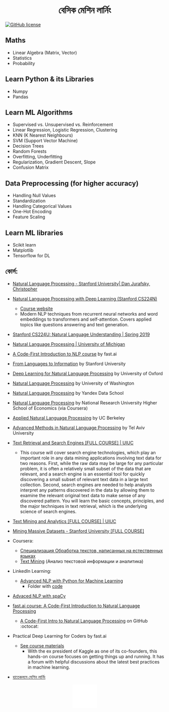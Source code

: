 
<h1 align="center">বেসিক মেশিন লার্নিং</h1>

[![GitHub license](https://img.shields.io/badge/license-MIT-blue.svg)](https://github.com/ekramasif/Basic-Machine-Learning/blob/main/LICENSE)

## Maths 

 - Linear Algebra (Matrix, Vector)
 - Statistics
 - Probability

## Learn Python & its Libraries

 - Numpy
 - Pandas

## Learn ML Algorithms 

 - Supervised vs. Unsupervised vs. Reinforcement 
 - Linear Regression, Logistic Regression, Clustering
 - KNN (K Nearest Neighbours)
 - SVM (Support Vector Machine)
 - Decision Trees
 - Random Forests
 - Overfitting, Underfitting
 - Regularization, Gradient Descent, Slope
 - Confusion Matrix

## Data Preprocessing (for higher accuracy)

 - Handling Null Values
 - Standardization
 - Handling Categorical Values
 - One-Hot Encoding
 - Feature Scaling

## Learn ML libraries 

 - Scikit learn
 - Matplotlib
 - Tensorflow for DL



## কোর্স:

  - [Natural Language Processing - Stanford University| Dan Jurafsky, Christopher](https://www.youtube.com/playlist?list=PLLssT5z_DsK8HbD2sPcUIDfQ7zmBarMYv)
  - [Natural Language Processing with Deep Learning (Stanford CS224N)](https://www.youtube.com/playlist?list=PLoROMvodv4rOhcuXMZkNm7j3fVwBBY42z) 
     - [Course website](http://web.stanford.edu/class/cs224n/)
     - Modern NLP techniques from recurrent neural networks and word embeddings to transformers and self-attention. Covers applied topics like questions answering and text            generation.
  - [Stanford CS224U: Natural Language Understanding | Spring 2019](https://www.youtube.com/playlist?list=PLoROMvodv4rObpMCir6rNNUlFAn56Js20)
  - [Natural Language Processing | University of Michigan](https://www.youtube.com/playlist?list=PLLssT5z_DsK8BdawOVCCaTCO99Ya58ryR)
  - [A Code-First Introduction to NLP course](https://github.com/fastai/course-nlp) by fast.ai
  - [From Languages to Information](https://web.stanford.edu/class/cs124/) by Stanford University
  - [Deep Learning for Natural Language Processing](https://www.cs.ox.ac.uk/teaching/courses/2016-2017/dl/) by University of Oxford
  - [Natural Language Processing](https://courses.cs.washington.edu/courses/cse517/17wi/) by University of Washington
  - [Natural Language Processing](https://github.com/yandexdataschool/nlp_course/tree/master) by Yandex Data School
  - [Natural Language Processing](https://www.coursera.org/learn/language-processing) by National Research University Higher School of Economics (via Coursera)
  - [Applied Natural Language Processing](http://people.ischool.berkeley.edu/~dbamman/info256.html) by UC Berkeley
  - [Advanced Methods in Natural Language Processing](https://www.cs.tau.ac.il/~joberant/teaching/nlp_spring_2019/index.html) by Tel Aviv University
  - [Text Retrieval and Search Engines [FULL COURSE] | UIUC](https://www.youtube.com/playlist?list=PLLssT5z_DsK8Jk8mpFc_RPzn2obhotfDO)
    - This course will cover search engine technologies, which play an important role in any data mining applications involving text data for two reasons. First, while the raw          data may be large for any particular problem, it is often a relatively small subset of the data that are relevant, and a search engine is an essential tool for quickly          discovering a small subset of relevant text data in a large text collection. Second, search engines are needed to help analysts interpret any patterns discovered in            the data by allowing them to examine the relevant original text data to make sense of any discovered pattern. You will learn the basic concepts, principles, and the            major techniques in text retrieval, which is the underlying science of search engines. 
  - [Text Mining and Analytics [FULL COURSE] | UIUC](https://www.youtube.com/playlist?list=PLLssT5z_DsK8Xwnh_0bjN4KNT81bekvtt)
  - [Mining Massive Datasets - Stanford University [FULL COURSE]](https://www.youtube.com/playlist?list=PLLssT5z_DsK9JDLcT8T62VtzwyW9LNepV)
  - Coursera:
    - [Специализация Обработка текстов, написанных на естественных языках](https://www.coursera.org/specializations/natural-language-processing?utm_source=deeplearningai&utm_medium=institutions&utm_content=NLP_6/17_ppt#howItWorks)
    - [Text Mining](https://www.coursera.org/learn/text-mining) (Анализ текстовой информации и аналитика)
  - LinkedIn Learning:
    - [Advanced NLP with Python for Machine Learning](https://www.linkedin.com/learning/advanced-nlp-with-python-for-machine-learning)
      - Folder with [code](https://github.com/ElizaLo/NLP-Natural-Language-Processing/blob/master/Courses/LinkedIn%20Learning/Advanced%20NLP%20with%20Python%20for%20Machine%20Learning/Exercises.ipynb)
  - [Advaced NLP with spaCy](https://course.spacy.io/en/)
  - [fast.ai course: A Code-First Introduction to Natural Language Processing](https://www.fast.ai/2019/07/08/fastai-nlp/)
    - [A Code-First Intro to Natural Language Processing](https://github.com/fastai/course-nlp) on GitHub :octocat:

  - Practical Deep Learning for Coders by fast.ai
    - [See course materials](https://course.fast.ai/)
      - With the ex president of Kaggle as one of its co-founders, this hands-on course focuses on getting things up and running. It has a forum with helpful discussions about the    latest best practices in machine learning.
   - [হাতেকলমে মেশিন লার্নিং](https://rakibul-hassan.gitbook.io/mlbook-titanic/)
<p align="center">
  <a href="https://ekramasif.me">
    <img align="center" src="https://raw.githubusercontent.com/ekramasif/ekramasif/main/EkramAsif.gif" width="15%">
  </a>
</p>
